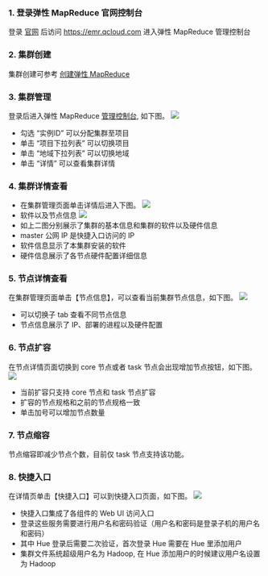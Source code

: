 ### 1. 登录弹性 MapReduce 官网控制台
登录 [官网](https://www.qcloud.com/product/emr) 后访问 https://emr.qcloud.com 进入弹性 MapReduce 管理控制台
### 2. 集群创建
集群创建可参考 [创建弹性 MapReduce]( https://www.qcloud.com/document/product/589/10841?!preview&lang=cn)
### 3. 集群管理
登录后进入弹性 MapReduce [管理控制台](https://www.qcloud.com/login?s_url=https%3A%2F%2Femr.qcloud.com%2Findex), 如下图。
![](//mc.qcloudimg.com/static/img/82b888deb0e7e8c47590956227234816/image.png)
* 勾选 “实例ID” 可以分配集群至项目
* 单击 “项目下拉列表” 可以切换项目
* 单击 “地域下拉列表” 可以切换地域
* 单击 “详情” 可以查看集群详情
### 4. 集群详情查看
* 在集群管理页面单击详情后进入下图。
![](//mc.qcloudimg.com/static/img/2ab38b91148fb511e2b30be607467348/image.png)
* 软件以及节点信息
![](//mc.qcloudimg.com/static/img/d82d45bbfdeb37d72c0b62996a5b3169/image.png)
* 如上二图分别展示了集群的基本信息和集群的软件以及硬件信息
* master 公网 IP 是快捷入口访问的 IP
* 软件信息显示了本集群安装的软件
* 硬件信息展示了各节点硬件配置详细信息
### 5. 节点详情查看
在集群管理页面单击【节点信息】，可以查看当前集群节点信息，如下图。
![](//mc.qcloudimg.com/static/img/ef973a27959e0d04d3b212d85e2f96c2/image.png)
* 可以切换子 tab 查看不同节点信息
* 节点信息展示了 IP、部署的进程以及硬件配置
### 6. 节点扩容
在节点详情页面切换到 core 节点或者 task 节点会出现增加节点按钮，如下图。
![](//mc.qcloudimg.com/static/img/d59e3b0839c52350f4fcc906630949ad/image.png)
* 当前扩容只支持 core 节点和 task 节点扩容
* 扩容的节点规格和之前的节点规格一致
* 单击加号可以增加节点数量
### 7. 节点缩容
节点缩容即减少节点个数，目前仅 task 节点支持该功能。
### 8. 快捷入口
在详情页单击【快捷入口】可以到快捷入口页面，如下图。
![](//mc.qcloudimg.com/static/img/73c6b553a2dea93fce1bfe4a965a4827/image.png)
* 快捷入口集成了各组件的 Web UI 访问入口
* 登录这些服务需要进行用户名和密码验证（用户名和密码是登录子机的用户名和密码）
* 其中 Hue 登录后需要二次验证，首次登录 Hue 需要在 Hue 里添加用户
* 集群文件系统超级用户名为 Hadoop, 在 Hue 添加用户的时候建议用户名设置为 Hadoop


